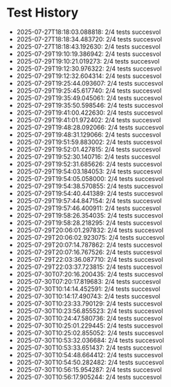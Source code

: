 # Test History

- 2025-07-27T18:18:03.088818: 2/4 tests succesvol
- 2025-07-27T18:18:34.483720: 2/4 tests succesvol
- 2025-07-27T18:18:43.192630: 2/4 tests succesvol
- 2025-07-29T19:10:19.386942: 2/4 tests succesvol
- 2025-07-29T19:10:21.019273: 2/4 tests succesvol
- 2025-07-29T19:12:30.976322: 2/4 tests succesvol
- 2025-07-29T19:12:32.604314: 2/4 tests succesvol
- 2025-07-29T19:25:44.093607: 2/4 tests succesvol
- 2025-07-29T19:25:45.617740: 2/4 tests succesvol
- 2025-07-29T19:35:49.045061: 2/4 tests succesvol
- 2025-07-29T19:35:50.598546: 2/4 tests succesvol
- 2025-07-29T19:41:00.422630: 2/4 tests succesvol
- 2025-07-29T19:41:01.972402: 2/4 tests succesvol
- 2025-07-29T19:48:28.092066: 2/4 tests succesvol
- 2025-07-29T19:48:31.129066: 2/4 tests succesvol
- 2025-07-29T19:51:59.883002: 2/4 tests succesvol
- 2025-07-29T19:52:01.427815: 2/4 tests succesvol
- 2025-07-29T19:52:30.140716: 2/4 tests succesvol
- 2025-07-29T19:52:31.685626: 2/4 tests succesvol
- 2025-07-29T19:54:03.184053: 2/4 tests succesvol
- 2025-07-29T19:54:05.058000: 2/4 tests succesvol
- 2025-07-29T19:54:38.570855: 2/4 tests succesvol
- 2025-07-29T19:54:40.441389: 2/4 tests succesvol
- 2025-07-29T19:57:44.847154: 2/4 tests succesvol
- 2025-07-29T19:57:46.400911: 2/4 tests succesvol
- 2025-07-29T19:58:26.354035: 2/4 tests succesvol
- 2025-07-29T19:58:28.218295: 2/4 tests succesvol
- 2025-07-29T20:06:01.297832: 2/4 tests succesvol
- 2025-07-29T20:06:02.923075: 2/4 tests succesvol
- 2025-07-29T20:07:14.787862: 2/4 tests succesvol
- 2025-07-29T20:07:16.767526: 2/4 tests succesvol
- 2025-07-29T22:03:36.087710: 2/4 tests succesvol
- 2025-07-29T22:03:37.723815: 2/4 tests succesvol
- 2025-07-30T07:20:16.200435: 2/4 tests succesvol
- 2025-07-30T07:20:17.819683: 2/4 tests succesvol
- 2025-07-30T10:14:14.452591: 2/4 tests succesvol
- 2025-07-30T10:14:17.490743: 2/4 tests succesvol
- 2025-07-30T10:23:33.790129: 2/4 tests succesvol
- 2025-07-30T10:23:56.855523: 2/4 tests succesvol
- 2025-07-30T10:24:47.580736: 2/4 tests succesvol
- 2025-07-30T10:25:01.229445: 2/4 tests succesvol
- 2025-07-30T10:25:02.855052: 2/4 tests succesvol
- 2025-07-30T10:53:32.036684: 2/4 tests succesvol
- 2025-07-30T10:53:33.651437: 2/4 tests succesvol
- 2025-07-30T10:54:48.664412: 2/4 tests succesvol
- 2025-07-30T10:54:50.282482: 2/4 tests succesvol
- 2025-07-30T10:56:15.954287: 2/4 tests succesvol
- 2025-07-30T10:56:17.905244: 2/4 tests succesvol

